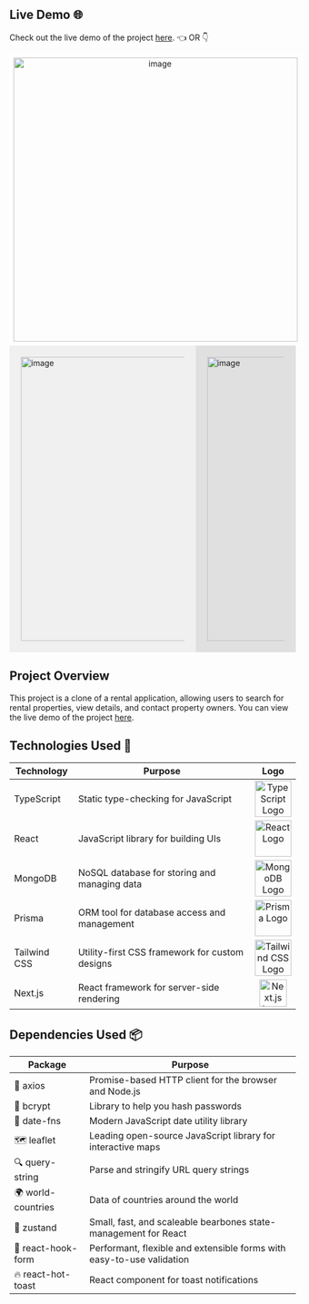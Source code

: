 ## Live Demo 🌐
 
Check out the live demo of the project [here](https://rent-app-clone-ten.vercel.app/). 👈 OR 👇

<div style="border: 2px solid white; padding: 5px; width: 500px; margin: 0 auto; text-align: center;">
    <a href="https://rent-app-clone-ten.vercel.app/">
        <img src="https://github.com/alpolcaymis/airbnb-clone/assets/71964088/eed57963-d19c-4a53-963b-83f6c86a9737" alt="image" style="height: 500px; width: auto;">
    </a>
</div>

<div style="display: grid; grid-template-columns: 65% 35%;">
    <div style="background-color: #f0f0f0; padding: 20px;">
         <a href="https://rent-app-clone-ten.vercel.app/">
        <img src="https://github.com/alpolcaymis/airbnb-clone/assets/71964088/eed57963-d19c-4a53-963b-83f6c86a9737" alt="image" style="height: 500px; width: auto;">
    </a>
    </div>
      <div style="background-color: #e0e0e0; padding: 20px;">
          <a href="https://rent-app-clone-ten.vercel.app/">
        <img src="https://github.com/alpolcaymis/airbnb-clone/assets/71964088/eed57963-d19c-4a53-963b-83f6c86a9737" alt="image" style="height: 500px; width: auto;">
    </a>
    </div>
    
  
</div>



## Project Overview

This project is a clone of a rental application, allowing users to search for rental properties, view details, and contact property owners. You can view the live demo of the project [here](https://rent-app-clone-ten.vercel.app/).

## Technologies Used 🔧

| Technology   | Purpose                                    | Logo                                                                |
|--------------|--------------------------------------------|---------------------------------------------------------------------|
| TypeScript   | Static type-checking for JavaScript        | <div align="center"><img src="https://upload.wikimedia.org/wikipedia/commons/4/4c/Typescript_logo_2020.svg" alt="TypeScript Logo" height="64"></div> |
| React        | JavaScript library for building UIs        | <div align="center"><img src="https://upload.wikimedia.org/wikipedia/commons/a/a7/React-icon.svg" alt="React Logo" height="64"></div> |
| MongoDB      | NoSQL database for storing and managing data| <div align="center"><img src="https://upload.wikimedia.org/wikipedia/commons/thumb/9/93/MongoDB_Logo.svg/2560px-MongoDB_Logo.svg.png" alt="MongoDB Logo" height="64"></div> |
| Prisma       | ORM tool for database access and management| <div align="center"><img src="https://prismalens.vercel.app/header/logo-white.svg" alt="Prisma Logo" height="64"></div> |
| Tailwind CSS | Utility-first CSS framework for custom designs| <div align="center"><img src="https://seeklogo.com/images/T/tailwind-css-logo-5AD4175897-seeklogo.com.png" alt="Tailwind CSS Logo" height="64"></div> |
| Next.js      | React framework for server-side rendering  | <div align="center"><img src="https://upload.wikimedia.org/wikipedia/commons/8/8e/Nextjs-logo.svg" alt="Next.js Logo" height="48" ></div> |

## Dependencies Used 📦

| Package                                           | Purpose                                                      |
|---------------------------------------------------|--------------------------------------------------------------|
| 🚀 axios                                          | Promise-based HTTP client for the browser and Node.js        |
| 🔑 bcrypt                                         | Library to help you hash passwords                           |
| 📅 date-fns                                       | Modern JavaScript date utility library                      |
| 🗺️ leaflet                                       | Leading open-source JavaScript library for interactive maps  |
| 🔍 query-string                                   | Parse and stringify URL query strings                        |
| 🌍 world-countries                                | Data of countries around the world                           |
| 🧠 zustand                                        | Small, fast, and scaleable bearbones state-management for React |
| 📝 react-hook-form                               | Performant, flexible and extensible forms with easy-to-use validation |
| 🔥 react-hot-toast                                | React component for toast notifications                      |

